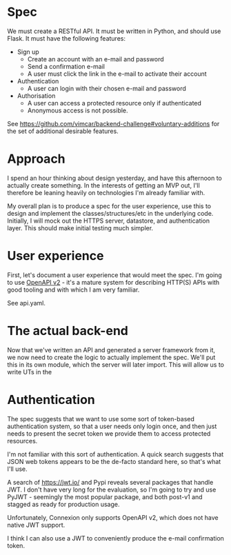 # Spec

We must create a RESTful API. It must be written in Python, and should use Flask. It must have the following features:

* Sign up
    - Create an account with an e-mail and password
    - Send a confirmation e-mail
    - A user must click the link in the e-mail to activate their account
* Authentication
    - A user can login with their chosen e-mail and password
* Authorisation
    - A user can access a protected resource only if authenticated
    - Anonymous access is not possible.

See https://github.com/vimcar/backend-challenge#voluntary-additions for the set of additional desirable features.

# Approach

I spend an hour thinking about design yesterday, and have this afternoon to actually create something. In the interests of getting an MVP out, I'll therefore be leaning heavily on technologies I'm already familiar with.

My overall plan is to produce a spec for the user experience, use this to design and implement the classes/structures/etc in the underlying code. Initially, I will mock out the HTTPS server, datastore, and authentication layer. This should make initial testing much simpler.

# User experience

First, let's document a user experience that would meet the spec. I'm going to use [OpenAPI v2](https://github.com/OAI/OpenAPI-Specification/blob/master/versions/2.0.md) - it's a mature system for describing HTTP(S) APIs with good tooling and with which I am very familiar.

See api.yaml.

# The actual back-end

Now that we've written an API and generated a server framework from it, we now need to create the logic to actually implement the spec. We'll put this in its own module, which the server will later import. This will allow us to write UTs in the 

# Authentication

The spec suggests that we want to use some sort of token-based authentication system, so that a user needs only login once, and then just needs to present the secret token we provide them to access protected resources.

I'm not familiar with this sort of authentication. A quick search suggests that JSON web tokens appears to be the de-facto standard here, so that's what I'll use.

A search of https://jwt.io/ and Pypi reveals several packages that handle JWT. I don't have very long for the evaluation, so I'm going to try and use PyJWT - seemingly the most popular package, and both post-v1 and stagged as ready for production usage.

Unfortunately, Connexion only supports OpenAPI v2, which does not have native JWT support.

I think I can also use a JWT to conveniently produce the e-mail confirmation token. 
